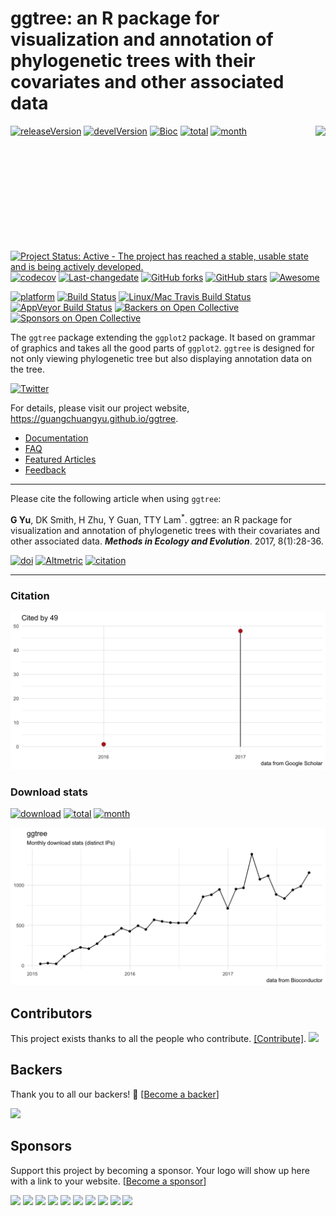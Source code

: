 <!-- README.md is generated from README.Rmd. Please edit that file -->
ggtree: an R package for visualization and annotation of phylogenetic trees with their covariates and other associated data
===========================================================================================================================

<img src="https://raw.githubusercontent.com/Bioconductor/BiocStickers/master/ggtree/ggtree.png" height="200" align="right" />

[![releaseVersion](https://img.shields.io/badge/release%20version-1.10.0-green.svg?style=flat)](https://bioconductor.org/packages/ggtree)
[![develVersion](https://img.shields.io/badge/devel%20version-1.11.1-green.svg?style=flat)](https://github.com/guangchuangyu/ggtree)
[![Bioc](http://www.bioconductor.org/shields/years-in-bioc/ggtree.svg)](https://www.bioconductor.org/packages/devel/bioc/html/ggtree.html#since)
[![total](https://img.shields.io/badge/downloads-21527/total-blue.svg?style=flat)](https://bioconductor.org/packages/stats/bioc/ggtree)
[![month](https://img.shields.io/badge/downloads-1156/month-blue.svg?style=flat)](https://bioconductor.org/packages/stats/bioc/ggtree)

[![Project Status: Active - The project has reached a stable, usable
state and is being actively
developed.](http://www.repostatus.org/badges/latest/active.svg)](http://www.repostatus.org/#active)
[![codecov](https://codecov.io/gh/GuangchuangYu/ggtree/branch/master/graph/badge.svg)](https://codecov.io/gh/GuangchuangYu/ggtree)
[![Last-changedate](https://img.shields.io/badge/last%20change-2017--11--24-green.svg)](https://github.com/GuangchuangYu/ggtree/commits/master)
[![GitHub
forks](https://img.shields.io/github/forks/GuangchuangYu/ggtree.svg)](https://github.com/GuangchuangYu/ggtree/network)
[![GitHub
stars](https://img.shields.io/github/stars/GuangchuangYu/ggtree.svg)](https://github.com/GuangchuangYu/ggtree/stargazers)
[![Awesome](https://cdn.rawgit.com/sindresorhus/awesome/d7305f38d29fed78fa85652e3a63e154dd8e8829/media/badge.svg)](https://awesome-r.com/#awesome-r-graphic-displays)

[![platform](http://www.bioconductor.org/shields/availability/devel/ggtree.svg)](https://www.bioconductor.org/packages/devel/bioc/html/ggtree.html#archives)
[![Build
Status](http://www.bioconductor.org/shields/build/devel/bioc/ggtree.svg)](https://bioconductor.org/checkResults/devel/bioc-LATEST/ggtree/)
[![Linux/Mac Travis Build
Status](https://img.shields.io/travis/GuangchuangYu/ggtree/master.svg?label=Mac%20OSX%20%26%20Linux)](https://travis-ci.org/GuangchuangYu/ggtree)
[![AppVeyor Build
Status](https://img.shields.io/appveyor/ci/Guangchuangyu/ggtree/master.svg?label=Windows)](https://ci.appveyor.com/project/GuangchuangYu/ggtree)
[![Backers on Open
Collective](https://opencollective.com/ggtree/backers/badge.svg)](#backers)
[![Sponsors on Open
Collective](https://opencollective.com/ggtree/sponsors/badge.svg)](#sponsors)

The `ggtree` package extending the `ggplot2` package. It based on
grammar of graphics and takes all the good parts of `ggplot2`. `ggtree`
is designed for not only viewing phylogenetic tree but also displaying
annotation data on the tree.

[![Twitter](https://img.shields.io/twitter/url/https/github.com/GuangchuangYu/ggtree.svg?style=social)](https://twitter.com/intent/tweet?hashtags=ggtree&url=http://onlinelibrary.wiley.com/doi/10.1111/2041-210X.12628/abstract&screen_name=guangchuangyu)

For details, please visit our project website,
<https://guangchuangyu.github.io/ggtree>.

-   [Documentation](https://guangchuangyu.github.io/ggtree/documentation/)
-   [FAQ](https://guangchuangyu.github.io/ggtree/faq/)
-   [Featured
    Articles](https://guangchuangyu.github.io/ggtree/featuredArticles/)
-   [Feedback](https://guangchuangyu.github.io/ggtree/#feedback)

------------------------------------------------------------------------

Please cite the following article when using `ggtree`:

**G Yu**, DK Smith, H Zhu, Y Guan, TTY Lam<sup>\*</sup>. ggtree: an R
package for visualization and annotation of phylogenetic trees with
their covariates and other associated data. ***Methods in Ecology and
Evolution***. 2017, 8(1):28-36.

[![doi](https://img.shields.io/badge/doi-10.1111/2041--210X.12628-green.svg?style=flat)](http://dx.doi.org/10.1111/2041-210X.12628)
[![Altmetric](https://img.shields.io/badge/Altmetric-335-green.svg?style=flat)](https://www.altmetric.com/details/10533079)
[![citation](https://img.shields.io/badge/cited%20by-49-green.svg?style=flat)](https://scholar.google.com.hk/scholar?oi=bibs&hl=en&cites=7268358477862164627)

------------------------------------------------------------------------

### Citation

<img src="docs/images/citation.png" width="890"/>

### Download stats

[![download](http://www.bioconductor.org/shields/downloads/ggtree.svg)](https://bioconductor.org/packages/stats/bioc/ggtree)
[![total](https://img.shields.io/badge/downloads-21527/total-blue.svg?style=flat)](https://bioconductor.org/packages/stats/bioc/ggtree)
[![month](https://img.shields.io/badge/downloads-1156/month-blue.svg?style=flat)](https://bioconductor.org/packages/stats/bioc/ggtree)

<img src="docs/images/dlstats.png" width="890"/>

Contributors
------------

This project exists thanks to all the people who contribute.
[\[Contribute\]](CONTRIBUTING.md).
<a href="https://github.com/GuangchuangYu/ggtree/graphs/contributors"><img src="https://opencollective.com/ggtree/contributors.svg?width=890" /></a>

Backers
-------

Thank you to all our backers! 🙏 \[[Become a
backer](https://opencollective.com/ggtree#backer)\]

<a href="https://opencollective.com/ggtree#backers" target="_blank"><img src="https://opencollective.com/ggtree/backers.svg?width=890"></a>

Sponsors
--------

Support this project by becoming a sponsor. Your logo will show up here
with a link to your website. \[[Become a
sponsor](https://opencollective.com/ggtree#sponsor)\]

<a href="https://opencollective.com/ggtree/sponsor/0/website" target="_blank"><img src="https://opencollective.com/ggtree/sponsor/0/avatar.svg"></a>
<a href="https://opencollective.com/ggtree/sponsor/1/website" target="_blank"><img src="https://opencollective.com/ggtree/sponsor/1/avatar.svg"></a>
<a href="https://opencollective.com/ggtree/sponsor/2/website" target="_blank"><img src="https://opencollective.com/ggtree/sponsor/2/avatar.svg"></a>
<a href="https://opencollective.com/ggtree/sponsor/3/website" target="_blank"><img src="https://opencollective.com/ggtree/sponsor/3/avatar.svg"></a>
<a href="https://opencollective.com/ggtree/sponsor/4/website" target="_blank"><img src="https://opencollective.com/ggtree/sponsor/4/avatar.svg"></a>
<a href="https://opencollective.com/ggtree/sponsor/5/website" target="_blank"><img src="https://opencollective.com/ggtree/sponsor/5/avatar.svg"></a>
<a href="https://opencollective.com/ggtree/sponsor/6/website" target="_blank"><img src="https://opencollective.com/ggtree/sponsor/6/avatar.svg"></a>
<a href="https://opencollective.com/ggtree/sponsor/7/website" target="_blank"><img src="https://opencollective.com/ggtree/sponsor/7/avatar.svg"></a>
<a href="https://opencollective.com/ggtree/sponsor/8/website" target="_blank"><img src="https://opencollective.com/ggtree/sponsor/8/avatar.svg"></a>
<a href="https://opencollective.com/ggtree/sponsor/9/website" target="_blank"><img src="https://opencollective.com/ggtree/sponsor/9/avatar.svg"></a>
